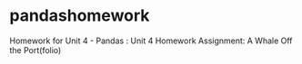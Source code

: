 # pandashomework
Homework for Unit 4 - Pandas : Unit 4 Homework Assignment: A Whale Off the Port(folio) 
